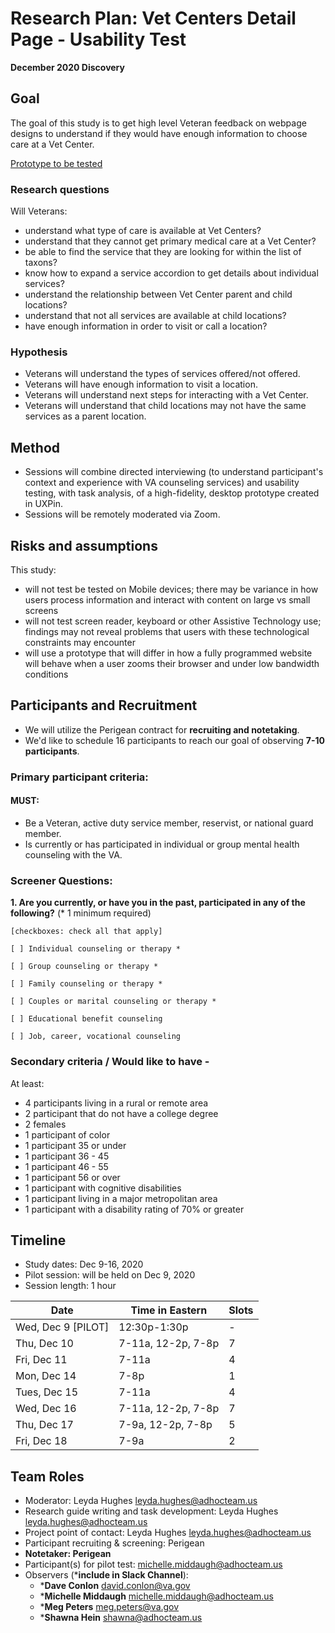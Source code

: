 # Research Plan: Vet Centers Detail Page - Usability Test  

**December 2020 Discovery**<br>

## Goal

The goal of this study is to get high level Veteran feedback on webpage designs to understand if they would have enough information to choose care at a Vet Center.

[Prototype to be tested](https://preview.uxpin.com/603da0b67ccefbbee74fcd8bb77a8fed12baabb5#/pages/134612636?mode=cvhidm)

### Research questions

Will Veterans:
 - understand what type of care is available at Vet Centers?
 - understand that they cannot get primary medical care at a Vet Center?
 - be able to find the service that they are looking for within the list of taxons?
 - know how to expand a service accordion to get details about individual services?
 - understand the relationship between Vet Center parent and child locations? 
 - understand that not all services are available at child locations? 
 - have enough information in order to visit or call a location? 


### Hypothesis 

- Veterans will understand the types of services offered/not offered.
- Veterans will have enough information to visit a location.
- Veterans will understand next steps for interacting with a Vet Center.
- Veterans will understand that child locations may not have the same services as a parent location.

## Method

- Sessions will combine directed interviewing (to understand participant's context and experience with VA counseling services) and usability testing, with task analysis, of a high-fidelity, desktop prototype created in UXPin. 
- Sessions will be remotely moderated via Zoom.

## Risks and assumptions

This study:
- will not test be tested on Mobile devices; there may be variance in how users process information and interact with content on large vs small screens
- will not test screen reader, keyboard or other Assistive Technology use; findings may not reveal problems that users with these technological constraints may encounter
- will use a prototype that will differ in how a fully programmed website will behave when a user zooms their browser and under low bandwidth conditions 

## Participants and Recruitment

- We will utilize the Perigean contract for **recruiting and notetaking**.
- We'd like to schedule 16 participants to reach our goal of observing **7-10 participants**. 

### Primary participant criteria:

#### MUST: 

- Be a Veteran, active duty service member, reservist, or national guard member.
- Is currently or has participated in individual or group mental health counseling with the VA.

### Screener Questions:
  
**1. Are you currently, or have you in the past, participated in any of the following?** (* 1 minimum required)

    [checkboxes: check all that apply] 

    [ ] Individual counseling or therapy *
        
    [ ] Group counseling or therapy *

    [ ] Family counseling or therapy *
    
    [ ] Couples or marital counseling or therapy *
    
    [ ] Educational benefit counseling
    
    [ ] Job, career, vocational counseling


### Secondary criteria / Would like to have - 

At least: 
- 4 participants living in a rural or remote area 
- 2 participant that do not have a college degree 
- 2 females
- 1 participant of color 
- 1 participant 35 or under 
- 1 participant 36 - 45 
- 1 participant 46 - 55 
- 1 participant 56 or over 
- 1 participant with cognitive disabilities 
- 1 participant living in a major metropolitan area 
- 1 participant with a disability rating of 70% or greater 


## Timeline

- Study dates: Dec 9-16, 2020  
- Pilot session: will be held on Dec 9, 2020 
- Session length: 1 hour

Date | Time in Eastern | Slots
-----|-----------------------|-------
Wed, Dec 9 [PILOT] | 12:30p-1:30p | -
Thu, Dec 10 | 7-11a, 12-2p, 7-8p | 7 
Fri, Dec 11 | 7-11a | 4
Mon, Dec 14 | 7-8p | 1
Tues, Dec 15 | 7-11a | 4
Wed, Dec 16 | 7-11a, 12-2p, 7-8p | 7 
Thu, Dec 17 | 7-9a, 12-2p, 7-8p | 5
Fri, Dec 18 | 7-9a | 2


## Team Roles	

- Moderator: Leyda Hughes <leyda.hughes@adhocteam.us>
- Research guide writing and task development: Leyda Hughes <leyda.hughes@adhocteam.us>
- Project point of contact: Leyda Hughes  <leyda.hughes@adhocteam.us>
- Participant recruiting & screening: Perigean 
- **Notetaker: Perigean**
- Participant(s) for pilot test: <michelle.middaugh@adhocteam.us>
- Observers (***include in Slack Channel**):  
  - ***Dave Conlon** <david.conlon@va.gov> 
  - ***Michelle Middaugh** <michelle.middaugh@adhocteam.us> 
  - ***Meg Peters** <meg.peters@va.gov>
  - ***Shawna Hein** <shawna@adhocteam.us> 

